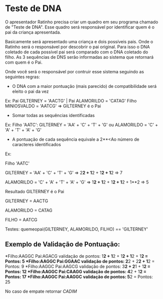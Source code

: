 Teste de DNA
============

O apresentador Ratinho precisa criar um quadro em seu programa chamado de "Teste de DNA".
Esse quadro será responsável por identificar quem é o pai da criança apresentada.

Basicamente será apresentado uma criança e dois possíveis pais. Onde o Ratinho será o responsável por descobrir o pai original.
Para isso o DNA coletado de cada possível pai será comparado com o DNA coletado do filho.
As 3 sequências de DNS serão informadas ao sistema que retornará com quem é o Pai. 

Onde você será o responsável por contruir esse sistema seguindo as seguintes regras:

* O DNA com a maior pontuação (mais parecido) de compatibilidade será eleito o pai da vez
 
Ex: Pai GILTERNEY = 'AACTG' | Pai ALAMORILDO = 'CATAG' Filho MINIOSVALDO = 'AATCG' => GILTERNEY é o Pai

* Somar todas as sequências identificadas

Ex: Filho 'AATC': GILTERNEY = 'AA' + 'C' + 'T' + 'G' ou ALAMORILDO = 'C' + 'A' + 'T' + 'A' + 'G'

* A pontuação de cada sequência equivale a 2**<Ao número de caracteres identificados

Ex: 

Filho 'AATC' 

GILTERNEY =  'AA' + 'C' + 'T' + 'G'      => 2**2 + 1**2 + 1**2  + 1**2       => 7

ALAMORILDO = 'C' + 'A' + 'T' + 'A' + 'G' => 1**2 + 1**2 + 1**2 + 1**2 + 1**2 => 5

Resultado GILTERNEY é o Pai

GILTERNEY  = AACTG

ALAMORILDO = CATAG

FILHO      = AATCG

Testes: quemeopai(GILTERNEY, ALAMORILDO, FILHO) == 'GILTERNEY'

Exemplo de Validação de Pontuação:
----------------------------------
*Filho:AAGGC Pai:AGACG  validação de pontos: 1**2 + 1**2 + 1**2 + 1**2 + 1**2 = Pontos: 5
*Filho:AAGGC Pai:GGAAC  validação de pontos: 2**2 + 2**2 + 1**2               = Pontos: 9
*Filho:AAGGC Pai:AAGCG  validação de pontos: 3**2 + 2**1 + 1**2               = Pontos: 12
*Filho:AAGGC Pai:CAAGG  validação de pontos: 4**2 + 1**2                      = Pontos: 17
*Filho:AAGGC Pai:AAGGC  validação de pontos: 5**2                             = Pontos: 25

No caso de empate retornar *CADIM*
